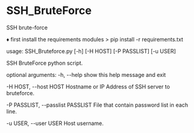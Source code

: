 # SSH_BruteForce
SSH brute-force

♦ first install the requirements modules > pip install -r requirements.txt

usage: SSH_Bruteforce.py [-h] [-H HOST] [-P PASSLIST] [-u USER]

SSH BruteForce python script.

optional arguments:
  -h, --help            show this help message and exit
  
  -H HOST, --host HOST  Hostname or IP Address of SSH server to bruteforce.
  
  -P PASSLIST, --passlist PASSLIST File that contain password list in each line.
                        
  -u USER, --user USER  Host username.
